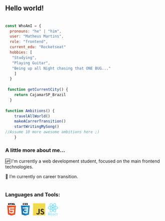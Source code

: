 
 <h2>Hello world!</h2> 

```javascript
 
const WhoAmI = {
  pronouns: "he" | "him",
  user: "Matheus Martins",
  role: "frontend",
  current_edu: "Rocketseat"
  hobbies: [
   "Studying",
   "Playing Guitar",
   "Being up all Night chasing that ONE BUG..."
    ]
  }
	
 function getCurrentCity() {
	return CajamarSP_Brazil
  }
	
function Ambitions() {
	travelAllWorld()
	makeACarrerTransition()
	startWritingMySong()
//Assume 10 more awesome ambitions here ;)
	} 
 ```
 

<h3 align="left">A little more about me...</h3>
<p>🆙 I'm currently a web development student, focused on the main frontend technologies. </p>
<p>👾 I’m currently on career transition.</p>

#
<h3 align="left">Languages and Tools:</h3>
<p align="left"> 

<a href="https://www.w3.org/html/" target="_blank"> <img src="https://raw.githubusercontent.com/devicons/devicon/master/icons/html5/html5-original-wordmark.svg" alt="html5" width="40" height="40"/></a> 
<a href="https://www.w3schools.com/css/" target="_blank"> <img src="https://raw.githubusercontent.com/devicons/devicon/master/icons/css3/css3-original-wordmark.svg" alt="css3" width="40" height="40"/></a>
<a href="https://developer.mozilla.org/en-US/docs/Web/JavaScript" target="_blank"> <img src="https://raw.githubusercontent.com/devicons/devicon/master/icons/javascript/javascript-original.svg" alt="javascript" width="40" height="40"/></a>
<a href="https://reactjs.org/" target="_blank"> <img src="https://raw.githubusercontent.com/devicons/devicon/master/icons/react/react-original-wordmark.svg" alt="react" width="40" height="40"/></a>
